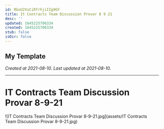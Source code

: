 ```yaml
---
id: RGuU2VuCiRfrhjiIIg9GY
title: It Contracts Team Discussion Provar 8 9 21
desc: ''
updated: 1645225706334
created: 1645225706334
stub: false
isDir: false
---
```

My Template
---

_Created at 2021-08-10._
_Last updated at 2021-08-10._




---

# IT Contracts Team Discussion Provar 8-9-21


![IT Contracts Team Discussion Provar 8-9-21.jpg](assets/IT Contracts Team Discussion Provar 8-9-21.jpg)

